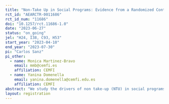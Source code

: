 ```yaml
---
title: "Non-Take Up in Social Programs: Evidence from a Randomized Controlled Trial"
rct_id: "AEARCTR-0011686"
rct_id_num: "11686"
doi: "10.1257/rct.11686-1.0"
date: "2023-06-27"
status: "on_going"
jel: "H24, I38, C93, H53"
start_year: "2023-04-10"
end_year: "2023-07-30"
pi: "Carlos Sanz"
pi_other:
  - name: Monica Martinez-Bravo
    email: mmb@cemfi.es
    affiliation: CEMFI
  - name: Yanina Domenella
    email: yanina.domenella@cemfi.edu.es
    affiliation: CEMFI
abstract: "We study the drivers of non take-up (NTU) in social programs, focusing on the Spanish Minimum Income Scheme (Ingreso Mínimo Vital, IMV), a program that guarantees every household a minimum income. Around 57% of households that could access the IMV have not applied for it. Previous literature suggests that this could be due to a lack of awareness of the regulation, not recognizing oneself as a possible recipient, the lack of proximity to the corresponding administration, stigmatization, socio-economic or socio-cultural barriers such as linguistic or digital divide, or participation in the informal economy and a related mistrust of contacting public authorities in this situation. In this paper, we seek to understand the main factors that determine the phenomenon of NTU. The randomized control trial will allocate 400 neighborhoods in Spain to one of the following possible treatments: an in-person intervention, a social media intervention, or both. A fourth group will serve as pure control. Interventions provide information on the existence of the program and requirements to apply and provide support with the application process. We expect the interventions to decrease NTU, reduce poverty, and increase trust in public administrations."
layout: registration
---
```


